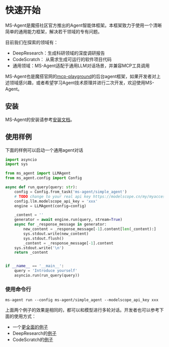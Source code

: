 # 快速开始

MS-Agent是魔搭社区官方推出的Agent智能体框架。本框架致力于使用一个清晰简单的通用能力框架，解决若干领域的专有问题。

目前我们在探索的领域有：

- DeepResearch：生成科研领域的深度调研报告
- CodeScratch： 从需求生成可运行的软件项目代码
- 通用领域：MS-Agent适配于通用LLM对话场景，并兼容MCP工具调用

MS-Agent也是魔搭官网的[mcp-playground](https://modelscope.cn/mcp/playground)的后台agent框架，如果开发者对上述领域感兴趣，或者希望学习Agent技术原理并进行二次开发，欢迎使用MS-Agent。

## 安装

MS-Agent的安装请参考[安装文档](./MS-Agent安装.md)。

## 使用样例


下面的样例可以启动一个通用agent对话
```python
import asyncio
import sys

from ms_agent import LLMAgent
from ms_agent.config import Config

async def run_query(query: str):
    config = Config.from_task('ms-agent/simple_agent')
    # TODO change to your real api key https://modelscope.cn/my/myaccesstoken
    config.llm.modelscope_api_key = 'xxx'
    engine = LLMAgent(config=config)

    _content = ''
    generator = await engine.run(query, stream=True)
    async for _response_message in generator:
        new_content = _response_message[-1].content[len(_content):]
        sys.stdout.write(new_content)
        sys.stdout.flush()
        _content = _response_message[-1].content
    sys.stdout.write('\n')
    return _content


if __name__ == '__main__':
    query = 'Introduce yourself'
    asyncio.run(run_query(query))
```

### 使用命令行

```shell
ms-agent run --config ms-agent/simple_agent --modelscope_api_key xxx
```

上面两个例子的效果是相同的，都可以和模型进行多轮对话。开发者也可以参考下面的使用方式：

- 一个[更全面的例子](https://github.com/modelscope/ms-agent/tree/main/examples)
- DeepResearch的[例子](https://github.com/modelscope/ms-agent/tree/main/projects/deep_research)
- CodeScratch的[例子](https://github.com/modelscope/ms-agent/blob/main/projects/code_scratch/README.md)
